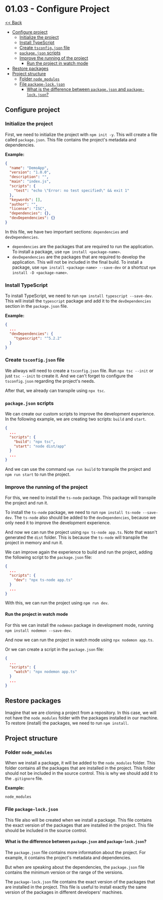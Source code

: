 # 01.03 - Configure Project

[<< Back](../README.md)

- [Configure project](#configure-project)
  - [Initialize the project](#initialize-the-project)
  - [Install TypeScript](#install-typescript)
  - [Create `tsconfig.json` file](#create-tsconfigjson-file)
  - [`package.json` scripts](#packagejson-scripts)
  - [Improve the running of the project](#improve-the-running-of-the-project)
    - [Run the project in watch mode](#run-the-project-in-watch-mode)
- [Restore packages](#restore-packages)
- [Project structure](#project-structure)
  - [Folder `node_modules`](#folder-node_modules)
  - [File `package-lock.json`](#file-package-lockjson)
    - [What is the difference between `package.json` and `package-lock.json`?](#what-is-the-difference-between-packagejson-and-package-lockjson)



## Configure project

### Initialize the project

First, we need to initialize the project with `npm init -y`. This will create a file called `package.json`.
This file contains the project's metadata and dependencies.

**Example:**
```json
{
  "name": "DemoApp",
  "version": "1.0.0",
  "description": "",
  "main": "index.js",
  "scripts": {
    "test": "echo \"Error: no test specified\" && exit 1"
  },
  "keywords": [],
  "author": "",
  "license": "ISC",
  "dependencies": {},
  "devDependencies": {}
}
```

In this file, we have two important sections: `dependencies` and `devDependencies`.
- `dependencies` are the packages that are required to run the application. To install a package, use `npm install <package-name>`.
- `devDependencies` are the packages that are required to develop the application. This will not be included in the final build. To install a package, use `npm install <package-name> --save-dev` or a shortcut `npm install -D <package-name>`.


### Install TypeScript

To install TypeScript, we need to run `npm install typescript --save-dev`. This will install the `typescript` package and add it to the `devDependencies` section in the `package.json` file.

**Example:**
```json
{
  ...
  "devDependencies": {
    "typescript": "^5.2.2"
  }
}
```


### Create `tsconfig.json` file

We allways will need to create a `tsconfig.json` file. Run `npx tsc --init` or just `tsc --init` to create it. And we can't forget to configure the `tsconfig.json` regarding the project's needs.

After that, we already can transpile using `npx tsc`.


### `package.json` scripts

We can create our custom scripts to improve the development experience. In the following example, we are creating two scripts: `build` and `start`.

```json
{
  ...
  "scripts": {
    "build": "npx tsc",
    "start": "node dist/app"
  }
  ...
}
```

And we can use the command `npm run build` to transpile the project and `npm run start` to run the project.


### Improve the running of the project

For this, we need to install the `ts-node` package. This package will transpile the project and run it.

To install the `ts-node` package, we need to run `npm install ts-node --save-dev`. The `ts-node` also should be added to the `devDependencies`, because we only need it to improve the development experience.

And now we can run the project using `npx ts-node app.ts`. Note that wasn't generated the `dist` folder. This is because the `ts-node` will transpile the project in memory and run it.

We can improve again the experience to build and run the project, adding the following script to the `package.json` file:

```json
{
  ...
  "scripts": {
    "dev": "npx ts-node app.ts"
  }
  ...
}
```

With this, we can run the project using `npm run dev`.

#### Run the project in watch mode

For this we can install the `nodemon` package in development mode, running `npm install nodemon --save-dev`.

And now we can run the project in watch mode using `npx nodemon app.ts`.

Or we can create a script in the `package.json` file:

```json
{
  ...
  "scripts": {
    "watch": "npx nodemon app.ts"
  }
  ...
}
```



## Restore packages

Imagine that we are cloning a project from a repository. In this case, we will not have the `node_modules` folder with the packages installed in our machine. To restore (install) the packages, we need to run `npm install`.



## Project structure

### Folder `node_modules`

When we install a package, it will be added to the `node_modules` folder. This folder contains all the packages that are installed in the project. This folder should not be included in the source control. This is why we should add it to the `.gitignore` file.

**Example:**
```gitignore
node_modules
```

### File `package-lock.json`

This file also will be created when we install a package. This file contains the exact version of the packages that are installed in the project. This file should be included in the source control.

#### What is the difference between `package.json` and `package-lock.json`?

The `package.json` file contains more information about the project. For example, it contains the project's metadata and dependencies.

But when are speaking about the dependencies, the `package.json` file contains the minimum version or the range of the versions.

The `package-lock.json` file contains the exact version of the packages that are installed in the project. This file is useful to install exactly the same version of the packages in different developers' machines.
